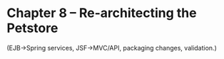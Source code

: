# Chapter 8 – Re-architecting the Petstore

(EJB→Spring services, JSF→MVC/API, packaging changes, validation.)
